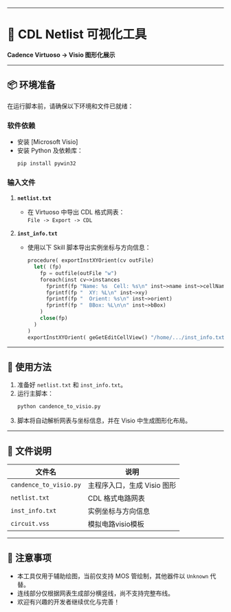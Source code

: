 
---

# 🧩 CDL Netlist 可视化工具

**Cadence Virtuoso → Visio 图形化展示**

---

## 📦 环境准备

在运行脚本前，请确保以下环境和文件已就绪：

### 软件依赖

- 安装 [Microsoft Visio]
- 安装 Python 及依赖库：
  ```bash
  pip install pywin32
  ```

### 输入文件

1. **`netlist.txt`**  
   - 在 Virtuoso 中导出 CDL 格式网表：  
     `File -> Export -> CDL`

2. **`inst_info.txt`**  
   - 使用以下 Skill 脚本导出实例坐标与方向信息：

     ```lisp
     procedure( exportInstXYOrient(cv outFile)
       let( (fp)
         fp = outfile(outFile "w")
         foreach(inst cv~>instances
           fprintf(fp "Name: %s  Cell: %s\n" inst~>name inst~>cellName)
           fprintf(fp "  XY: %L\n" inst~>xy)
           fprintf(fp "  Orient: %s\n" inst~>orient)
           fprintf(fp "  BBox: %L\n\n" inst~>bBox)
         )
         close(fp)
       )
     )
     exportInstXYOrient( geGetEditCellView() "/home/.../inst_info.txt" )
     ```

---

## 🚀 使用方法

1. 准备好 `netlist.txt` 和 `inst_info.txt`。
2. 运行主脚本：
   ```bash
   python candence_to_visio.py
   ```
3. 脚本将自动解析网表与坐标信息，并在 Visio 中生成图形化布局。

---

## 📁 文件说明

| 文件名         | 说明                         |
|----------------|------------------------------|
| `candence_to_visio.py`     | 主程序入口，生成 Visio 图形 |
| `netlist.txt`  | CDL 格式电路网表             |
| `inst_info.txt`| 实例坐标与方向信息           |
| `circuit.vss`| 模拟电路visio模板           |

---

## 📌 注意事项

- 本工具仅用于辅助绘图，当前仅支持 MOS 管绘制，其他器件以 `Unknown` 代替。
- 连线部分仅根据网表生成部分横竖线，尚不支持完整布线。
- 欢迎有兴趣的开发者继续优化与完善！


